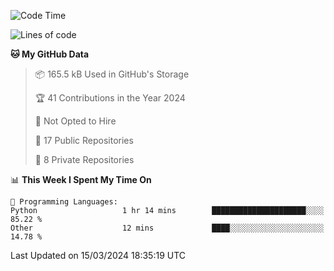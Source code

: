 <!--START_SECTION:waka-->
![Code Time](http://img.shields.io/badge/Code%20Time-869%20hrs%2044%20mins-blue)

![Lines of code](https://img.shields.io/badge/From%20Hello%20World%20I%27ve%20Written-207.3%20thousand%20lines%20of%20code-blue)

**🐱 My GitHub Data** 

> 📦 165.5 kB Used in GitHub's Storage 
 > 
> 🏆 41 Contributions in the Year 2024
 > 
> 🚫 Not Opted to Hire
 > 
> 📜 17 Public Repositories 
 > 
> 🔑 8 Private Repositories 
 > 
📊 **This Week I Spent My Time On** 

```text
💬 Programming Languages: 
Python                   1 hr 14 mins        █████████████████████░░░░   85.22 % 
Other                    12 mins             ████░░░░░░░░░░░░░░░░░░░░░   14.78 % 
```


 Last Updated on 15/03/2024 18:35:19 UTC
<!--END_SECTION:waka-->
